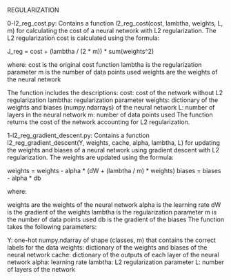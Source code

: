 REGULARIZATION

0-l2_reg_cost.py:
Contains a function l2_reg_cost(cost, lambtha, weights, L, m) for calculating the cost of a neural network with L2 regularization. The L2 regularization cost is calculated using the formula:

J_reg = cost + (lambtha / (2 * m)) * sum(weights^2)

where:
cost is the original cost function
lambtha is the regularization parameter
m is the number of data points used
weights are the weights of the neural network

The function includes the descriptions:
cost: cost of the network without L2 regularization
lambtha: regularization parameter
weights: dictionary of the weights and biases (numpy.ndarrays) of the neural network
L: number of layers in the neural network
m: number of data points used
The function returns the cost of the network accounting for L2 regularization.

1-l2_reg_gradient_descent.py:
Contains a function l2_reg_gradient_descent(Y, weights, cache, alpha, lambtha, L) for updating the weights and biases of a neural network using gradient descent with L2 regularization. The weights are updated using the formula:

weights = weights - alpha * (dW + (lambtha / m) * weights)
biases = biases - alpha * db

where:

weights are the weights of the neural network
alpha is the learning rate
dW is the gradient of the weights
lambtha is the regularization parameter
m is the number of data points used
db is the gradient of the biases
The function takes the following parameters:

Y: one-hot numpy.ndarray of shape (classes, m) that contains the correct labels for the data
weights: dictionary of the weights and biases of the neural network
cache: dictionary of the outputs of each layer of the neural network
alpha: learning rate
lambtha: L2 regularization parameter
L: number of layers of the network
